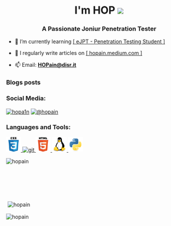<h1 align="center">I'm HOP <img src="https://media.giphy.com/media/hvRJCLFzcasrR4ia7z/giphy.gif" width="30px"></h1>
<h3 align="center">A Passionate Joniur Penetration Tester</h3>

- 📖 I’m currently learning [[ eJPT - Penetration Testing Student ]](https://b2n.ir/eJPT)

- 📝 I regularly write articles on [[ hopain.medium.com ]](https://hopain.medium.com)

- 📫 Email: **HOPain@disr.it**

### Blogs posts
<!-- BLOG-POST-LIST:START -->
<!-- BLOG-POST-LIST:END -->

<h3 align="left">Social Media:</h3>
<p align="left">
<a href="https://twitter.com/hopa1n" target="blank"><img align="center" src="https://raw.githubusercontent.com/rahuldkjain/github-profile-readme-generator/master/src/images/icons/Social/twitter.svg" alt="hopa1n" height="30" width="40" /></a>
<a href="https://medium.com/@hopain" target="blank"><img align="center" src="https://raw.githubusercontent.com/rahuldkjain/github-profile-readme-generator/master/src/images/icons/Social/medium.svg" alt="@hopain" height="30" width="40" /></a>
</p>

<h3 align="left">Languages and Tools:</h3>
<p align="left"> <a href="https://www.w3schools.com/css/" target="_blank"> <img src="https://raw.githubusercontent.com/devicons/devicon/master/icons/css3/css3-original-wordmark.svg" alt="css3" width="40" height="40"/> </a> <a href="https://git-scm.com/" target="_blank"> <img src="https://www.vectorlogo.zone/logos/git-scm/git-scm-icon.svg" alt="git" width="40" height="40"/> </a> <a href="https://www.w3.org/html/" target="_blank"> <img src="https://raw.githubusercontent.com/devicons/devicon/master/icons/html5/html5-original-wordmark.svg" alt="html5" width="40" height="40"/> </a> <a href="https://www.linux.org/" target="_blank"> <img src="https://raw.githubusercontent.com/devicons/devicon/master/icons/linux/linux-original.svg" alt="linux" width="40" height="40"/> </a> <a href="https://www.python.org" target="_blank"> <img src="https://raw.githubusercontent.com/devicons/devicon/master/icons/python/python-original.svg" alt="python" width="40" height="40"/> </a> </p>

<p><img align="left" src="https://github-readme-stats.vercel.app/api/top-langs?username=hopain&show_icons=true&theme=dark&locale=en&layout=compact" alt="hopain" /></p><br><br><br><br><br><br>

<p>&nbsp;<img align="center" src="https://github-readme-stats.vercel.app/api?username=hopain&show_icons=true&theme=dark&locale=en" alt="hopain" /></p>

<p><img align="center" src="https://github-readme-streak-stats.herokuapp.com/?user=hopain&theme=dark" alt="hopain" /></p>

